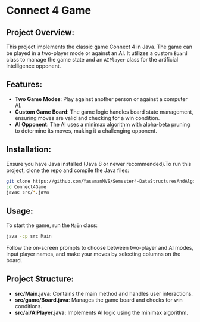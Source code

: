 # Connect 4 Game

## Project Overview:
This project implements the classic game Connect 4 in Java. The game can be played in a two-player mode or against an AI. It utilizes a custom `Board` class to manage the game state and an `AIPlayer` class for the artificial intelligence opponent.

## Features:
- **Two Game Modes**: Play against another person or against a computer AI.
- **Custom Game Board**: The game logic handles board state management, ensuring moves are valid and checking for a win condition.
- **AI Opponent**: The AI uses a minimax algorithm with alpha-beta pruning to determine its moves, making it a challenging opponent.

## Installation:
Ensure you have Java installed (Java 8 or newer recommended).To run this project, clone the repo and compile the Java files:
```bash
git clone https://github.com/YasamanMVS/Semester4-DataStructuresAndAlgorithms-Connect4Game.git
cd Connect4Game
javac src/*.java
```
## Usage:
To start the game, run the `Main` class:
```bash
java -cp src Main
```
Follow the on-screen prompts to choose between two-player and AI modes, input player names, and make your moves by selecting columns on the board.

## Project Structure:
- **src/Main.java**: Contains the main method and handles user interactions.
- **src/game/Board.java**: Manages the game board and checks for win conditions.
- **src/ai/AIPlayer.java**: Implements AI logic using the minimax algorithm.
